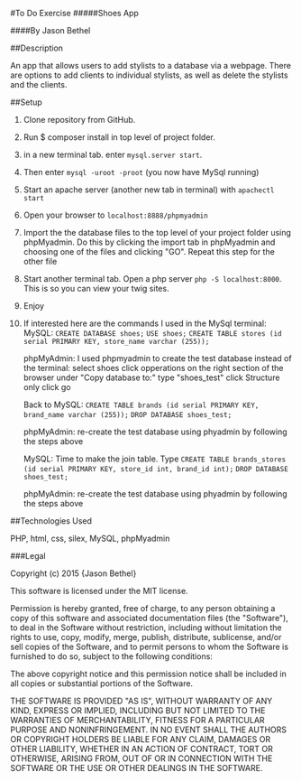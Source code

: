 #To Do Exercise
#####Shoes App

####By Jason Bethel

##Description

An app that allows users to add stylists to a database via a webpage. There are options to add clients to individual stylists, as well as delete the stylists and the clients.

##Setup

1. Clone repository from GitHub.

2. Run $ composer install in top level of project folder.

3. in a new terminal tab. enter ```mysql.server start```.

4. Then enter ```mysql -uroot -proot``` (you now have MySql running)

5. Start an apache server (another new tab in terminal) with ```apachectl start```

6. Open your browser to ```localhost:8888/phpmyadmin```

7. Import the the database files to the top level of your project folder using phpMyadmin. Do this by clicking the import tab in phpMyadmin and choosing one of the files and clicking "GO". Repeat this step for the other file

8. Start another terminal tab. Open a php server ```php -S localhost:8000```. This is so you can view your twig sites.

9. Enjoy

10. If interested here are the commands I used in the MySql terminal:
    MySQL:
    ```CREATE DATABASE shoes;```
    ```USE shoes;```
    ```CREATE TABLE stores (id serial PRIMARY KEY, store_name varchar (255));```

    phpMyAdmin:
    I used phpmyadmin to create the test database instead of the terminal:
    select shoes
    click opperations on the right section of the browser
    under "Copy database to:" type "shoes_test"
    click Structure only
    click go

    Back to MySQL:
    ```CREATE TABLE brands (id serial PRIMARY KEY, brand_name varchar (255));```
    ```DROP DATABASE shoes_test;```

    phpMyAdmin:
    re-create the test database using phyadmin by following the steps above

    MySQL:
    Time to make the join table. Type ```CREATE TABLE brands_stores (id serial PRIMARY KEY, store_id int, brand_id int);```
    ```DROP DATABASE shoes_test;```

    phpMyAdmin:
    re-create the test database using phyadmin by following the steps above


##Technologies Used

PHP, html, css, silex, MySQL, phpMyadmin

###Legal

Copyright (c) 2015 {Jason Bethel}

This software is licensed under the MIT license.

Permission is hereby granted, free of charge, to any person obtaining a copy of this software and associated documentation files (the "Software"), to deal in the Software without restriction, including without limitation the rights to use, copy, modify, merge, publish, distribute, sublicense, and/or sell copies of the Software, and to permit persons to whom the Software is furnished to do so, subject to the following conditions:

The above copyright notice and this permission notice shall be included in all copies or substantial portions of the Software.

THE SOFTWARE IS PROVIDED "AS IS", WITHOUT WARRANTY OF ANY KIND, EXPRESS OR IMPLIED, INCLUDING BUT NOT LIMITED TO THE WARRANTIES OF MERCHANTABILITY, FITNESS FOR A PARTICULAR PURPOSE AND NONINFRINGEMENT. IN NO EVENT SHALL THE AUTHORS OR COPYRIGHT HOLDERS BE LIABLE FOR ANY CLAIM, DAMAGES OR OTHER LIABILITY, WHETHER IN AN ACTION OF CONTRACT, TORT OR OTHERWISE, ARISING FROM, OUT OF OR IN CONNECTION WITH THE SOFTWARE OR THE USE OR OTHER DEALINGS IN THE SOFTWARE.
